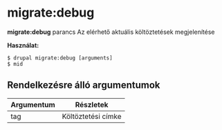 # migrate:debug
**migrate:debug** parancs Az elérhető aktuális költöztetések megjelenítése

**Használat:**
```
$ drupal migrate:debug [arguments] 
$ mid  
```

## Rendelkezésre álló argumentumok
Argumentum | Részletek
---------|-------------
tag | Költöztetési címke
